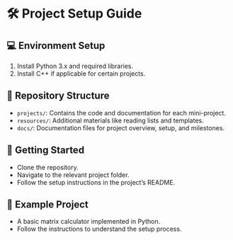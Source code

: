 # 🛠️ Project Setup Guide

## 💻 Environment Setup
1. Install Python 3.x and required libraries.
2. Install C++ if applicable for certain projects.

## 📂 Repository Structure
- `projects/`: Contains the code and documentation for each mini-project.
- `resources/`: Additional materials like reading lists and templates.
- `docs/`: Documentation files for project overview, setup, and milestones.

## 🚀 Getting Started
- Clone the repository.
- Navigate to the relevant project folder.
- Follow the setup instructions in the project’s README.

## 📖 Example Project
- A basic matrix calculator implemented in Python.
- Follow the instructions to understand the setup process.
